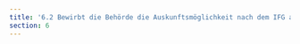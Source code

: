```yaml
---
title: '6.2 Bewirbt die Behörde die Auskunftsmöglichkeit nach dem IFG auf ihrer Website?'
section: 6
---
```

